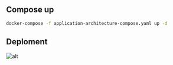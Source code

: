 ## Compose up

```bash
docker-compose -f application-architecture-compose.yaml up -d
```

## Deploment
![alt](./../docs/img/deployment-arch.png)
